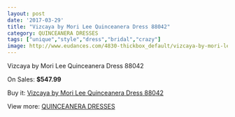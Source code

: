 ```yaml
---
layout: post
date: '2017-03-29'
title: "Vizcaya by Mori Lee Quinceanera Dress 88042"
category: QUINCEANERA DRESSES
tags: ["unique","style","dress","bridal","crazy"]
image: http://www.eudances.com/4830-thickbox_default/vizcaya-by-mori-lee-quinceanera-dress-88042.jpg
---
```

Vizcaya by Mori Lee Quinceanera Dress 88042

On Sales: **$547.99**
<a href="https://www.eudances.com/en/quinceanera-dresses/1631-vizcaya-by-mori-lee-quinceanera-dress-88042.html"><amp-img layout="responsive" width="600" height="600" src="//www.eudances.com/4830-thickbox_default/vizcaya-by-mori-lee-quinceanera-dress-88042.jpg" alt="Vizcaya by Mori Lee Quinceanera Dress 88042 0" /></a>
<a href="https://www.eudances.com/en/quinceanera-dresses/1631-vizcaya-by-mori-lee-quinceanera-dress-88042.html"><amp-img layout="responsive" width="600" height="600" src="//www.eudances.com/4833-thickbox_default/vizcaya-by-mori-lee-quinceanera-dress-88042.jpg" alt="Vizcaya by Mori Lee Quinceanera Dress 88042 1" /></a>
<a href="https://www.eudances.com/en/quinceanera-dresses/1631-vizcaya-by-mori-lee-quinceanera-dress-88042.html"><amp-img layout="responsive" width="600" height="600" src="//www.eudances.com/4832-thickbox_default/vizcaya-by-mori-lee-quinceanera-dress-88042.jpg" alt="Vizcaya by Mori Lee Quinceanera Dress 88042 2" /></a>
<a href="https://www.eudances.com/en/quinceanera-dresses/1631-vizcaya-by-mori-lee-quinceanera-dress-88042.html"><amp-img layout="responsive" width="600" height="600" src="//www.eudances.com/4831-thickbox_default/vizcaya-by-mori-lee-quinceanera-dress-88042.jpg" alt="Vizcaya by Mori Lee Quinceanera Dress 88042 3" /></a>

Buy it: [Vizcaya by Mori Lee Quinceanera Dress 88042](https://www.eudances.com/en/quinceanera-dresses/1631-vizcaya-by-mori-lee-quinceanera-dress-88042.html "Vizcaya by Mori Lee Quinceanera Dress 88042")

View more: [QUINCEANERA DRESSES](https://www.eudances.com/en/17-quinceanera-dresses "QUINCEANERA DRESSES")